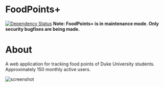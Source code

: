 FoodPoints+
====
[![Dependency Status](https://david-dm.org/chronologos/forkpoints.svg)](https://david-dm.org/chronologos/forkpoints)
**Note: FoodPoints+ is in maintenance mode. Only security bugfixes are being made.**

About
====
A web application for tracking food points of Duke University students. Approximately 150 monthly active users.

![screenshot](http://foodpoints.xyz/sample.png)
